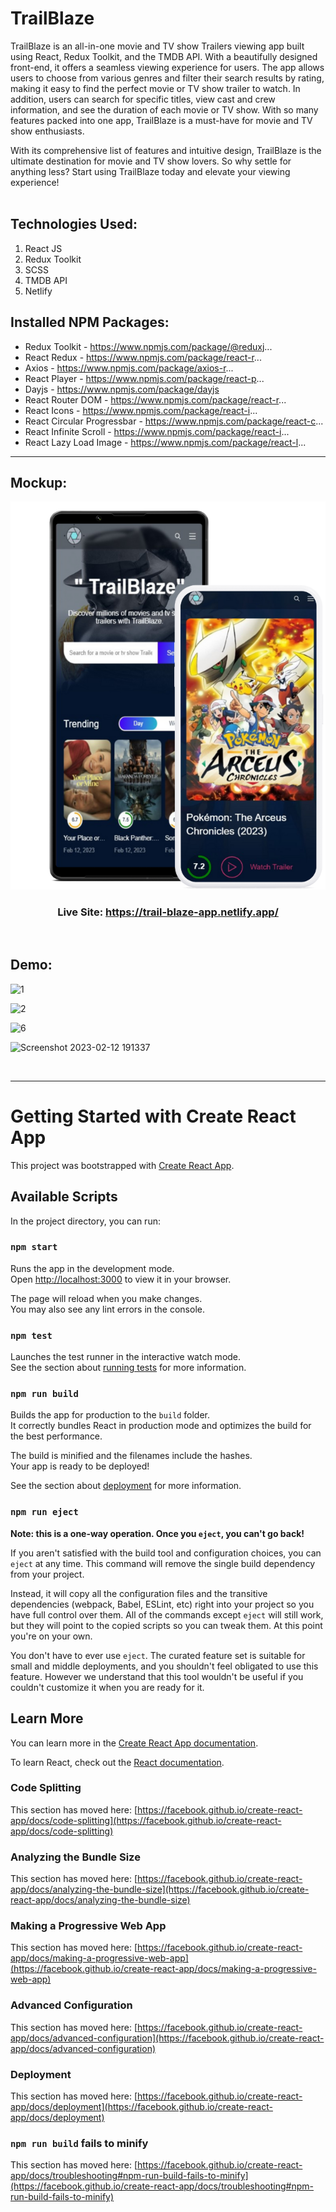 # TrailBlaze

TrailBlaze is an all-in-one movie and TV show Trailers viewing app built using React, Redux Toolkit, and the TMDB API. With a beautifully designed front-end, it offers a seamless viewing experience for users. The app allows users to choose from various genres and filter their search results by rating, making it easy to find the perfect movie or TV show trailer to watch. In addition, users can search for specific titles, view cast and crew information, and see the duration of each movie or TV show. With so many features packed into one app, TrailBlaze is a must-have for movie and TV show enthusiasts.

With its comprehensive list of features and intuitive design, TrailBlaze is the ultimate destination for movie and TV show lovers. So why settle for anything less? Start using TrailBlaze today and elevate your viewing experience!
<br>
<br>
## Technologies Used:

1) React JS
2) Redux Toolkit
3) SCSS
4) TMDB API
5) Netlify

## Installed NPM Packages:


- Redux Toolkit - https://www.npmjs.com/package/@reduxj...
- React Redux - https://www.npmjs.com/package/react-r...
- Axios - https://www.npmjs.com/package/axios-r...
- React Player - https://www.npmjs.com/package/react-p...
- Dayjs - https://www.npmjs.com/package/dayjs
- React Router DOM - https://www.npmjs.com/package/react-r...
- React Icons - https://www.npmjs.com/package/react-i...
- React Circular Progressbar - https://www.npmjs.com/package/react-c...
- React Infinite Scroll - https://www.npmjs.com/package/react-i...
- React Lazy Load Image - https://www.npmjs.com/package/react-l...

<hr>

## Mockup:

<p align="center">
  <img src="Untitled design.png"/>
</p>


### <p align="center"> Live Site: https://trail-blaze-app.netlify.app/ </p>
<br>

## Demo:
![1](https://user-images.githubusercontent.com/92919173/218314586-b4a6cd51-72e9-4c5d-83bf-66b615c0fce4.jpg)


![2](https://user-images.githubusercontent.com/92919173/218314599-43bca0b2-593f-4c0f-a5df-89d11ddbe042.jpg)

![6](https://user-images.githubusercontent.com/92919173/218314612-b519edb3-c2c0-43cc-a8ce-3b0103e12834.jpg)

![Screenshot 2023-02-12 191337](https://user-images.githubusercontent.com/92919173/218314682-916371ca-fae1-4a9a-a5b2-569f8c202975.jpg)



<br>
<hr>

# Getting Started with Create React App

This project was bootstrapped with [Create React App](https://github.com/facebook/create-react-app).

## Available Scripts

In the project directory, you can run:

### `npm start`

Runs the app in the development mode.\
Open [http://localhost:3000](http://localhost:3000) to view it in your browser.

The page will reload when you make changes.\
You may also see any lint errors in the console.

### `npm test`

Launches the test runner in the interactive watch mode.\
See the section about [running tests](https://facebook.github.io/create-react-app/docs/running-tests) for more information.

### `npm run build`

Builds the app for production to the `build` folder.\
It correctly bundles React in production mode and optimizes the build for the best performance.

The build is minified and the filenames include the hashes.\
Your app is ready to be deployed!

See the section about [deployment](https://facebook.github.io/create-react-app/docs/deployment) for more information.

### `npm run eject`

**Note: this is a one-way operation. Once you `eject`, you can't go back!**

If you aren't satisfied with the build tool and configuration choices, you can `eject` at any time. This command will remove the single build dependency from your project.

Instead, it will copy all the configuration files and the transitive dependencies (webpack, Babel, ESLint, etc) right into your project so you have full control over them. All of the commands except `eject` will still work, but they will point to the copied scripts so you can tweak them. At this point you're on your own.

You don't have to ever use `eject`. The curated feature set is suitable for small and middle deployments, and you shouldn't feel obligated to use this feature. However we understand that this tool wouldn't be useful if you couldn't customize it when you are ready for it.

## Learn More

You can learn more in the [Create React App documentation](https://facebook.github.io/create-react-app/docs/getting-started).

To learn React, check out the [React documentation](https://reactjs.org/).

### Code Splitting

This section has moved here: [https://facebook.github.io/create-react-app/docs/code-splitting](https://facebook.github.io/create-react-app/docs/code-splitting)

### Analyzing the Bundle Size

This section has moved here: [https://facebook.github.io/create-react-app/docs/analyzing-the-bundle-size](https://facebook.github.io/create-react-app/docs/analyzing-the-bundle-size)

### Making a Progressive Web App

This section has moved here: [https://facebook.github.io/create-react-app/docs/making-a-progressive-web-app](https://facebook.github.io/create-react-app/docs/making-a-progressive-web-app)

### Advanced Configuration

This section has moved here: [https://facebook.github.io/create-react-app/docs/advanced-configuration](https://facebook.github.io/create-react-app/docs/advanced-configuration)

### Deployment

This section has moved here: [https://facebook.github.io/create-react-app/docs/deployment](https://facebook.github.io/create-react-app/docs/deployment)

### `npm run build` fails to minify

This section has moved here: [https://facebook.github.io/create-react-app/docs/troubleshooting#npm-run-build-fails-to-minify](https://facebook.github.io/create-react-app/docs/troubleshooting#npm-run-build-fails-to-minify)

